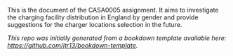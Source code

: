 This is the document of the CASA0005 assignment. It aims to investigate the charging facility distribution in England by gender and provide suggestions for the charger locations selection in the future.
  
  
*This repo was initially generated from a bookdown template available here: https://github.com/jtr13/bookdown-template.*
